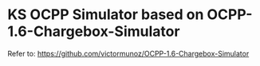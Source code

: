 # KS OCPP Simulator based on OCPP-1.6-Chargebox-Simulator
Refer to: https://github.com/victormunoz/OCPP-1.6-Chargebox-Simulator
   
